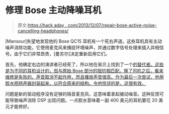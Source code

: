 # 修理 Bose 主动降噪耳机

> 原文:[https://hack aday . com/2013/12/07/repair-bose-active-noise-cancelling-headphones/](https://hackaday.com/2013/12/07/repairing-bose-active-noise-cancelling-headphones/)

[Mansour]失望地发现他的 Bose QC15 耳机有一个死右声道。这些耳机具有主动噪声消除功能，它使用麦克风来捕捉环境噪声，并通过数字信号处理来插入异相信号。由于它们非常昂贵，[曼苏尔]决定重新启用它们。

首先，他确定右边的演讲者已经死了，所以他在易贝上找到了一个[的替代者。这些是为不同的耳机设计的，但与原始 Bose 部分的阻抗相匹配。换了司机之后，看来维修是失败的。声音取消不起作用，而且播放声音很高。作为最后一次尝试，他用胶水把扬声器封装起来，以符合原来的结构。令他惊讶的是，这很有效。](http://www.ebay.com/itm/Replacement-Speakers-For-Pioneer-Headphones-HD-Speaker-parts-repair-fix-driver-/200931264998)

问题是新的驱动程序没有足够的隔音麦克风，这意味着拿起被动噪音。这种反馈可能导致噪声消除 DSP 出现问题。一点胶水意味着一副 400 美元的耳机要花 20 美元才能修好。